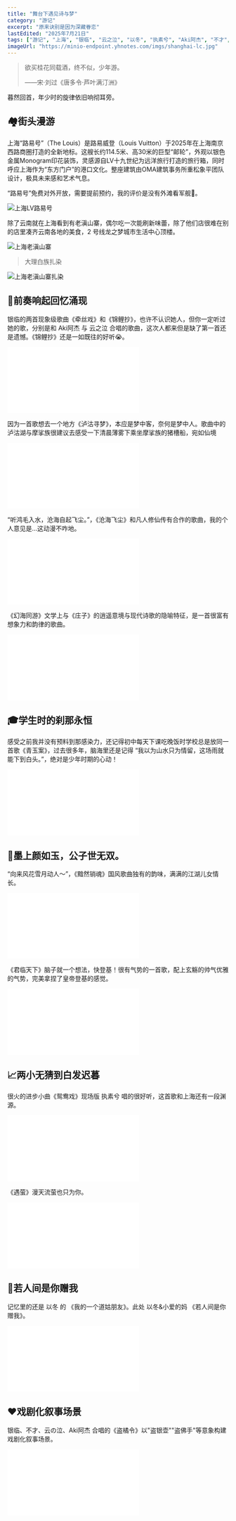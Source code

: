 ```yaml
---
title: "舞台下遇见诗与梦"
category: "游记"
excerpt: "原来诀别是因为深藏眷恋"
lastEdited: "2025年7月21日"
tags: ["游记", "上海", "银临", "云之泣", "以冬", "执素兮", "Aki阿杰", "不才", "小爱的妈", "良辰"]
imageUrl: "https://minio-endpoint.yhnotes.com/imgs/shanghai-lc.jpg"
---
```


> 欲买桂花同载酒，终不似，少年游。
>
> ——宋·刘过《唐多令·芦叶满汀洲》

暮然回首，年少时的旋律依旧响彻耳旁。

## 🏘️街头漫游

上海“路易号”（The Louis）是路易威登（Louis Vuitton）于2025年在上海南京西路商圈打造的全新地标。这艘长约114.5米、高30米的巨型“邮轮”，外观以银色金属Monogram印花装饰，灵感源自LV十九世纪为远洋旅行打造的旅行箱，同时呼应上海作为“东方门户”的港口文化。整座建筑由OMA建筑事务所重松象平团队设计，极具未来感和艺术气息。

“路易号”免费对外开放，需要提前预约，我的评价是没有外滩看军舰👖。

![上海LV路易号](https://minio-endpoint.yhnotes.com/imgs/shanghai-lv-lyh.jpg)

除了云南就在上海看到有老滇山寨，偶尔吃一次能刷新味蕾，除了他们店很难在别的店里凑齐云南各地的美食，2 号线龙之梦城市生活中心顶楼。

![上海老滇山寨](https://minio-endpoint.yhnotes.com/imgs/shanghai-ldsz.jpg)

> 大理白族扎染

![上海老滇山寨扎染](https://minio-endpoint.yhnotes.com/imgs/shanghai-ldsz-zr.jpg)

## 🎏前奏响起回忆涌现

银临的两首现象级歌曲《牵丝戏》和《锦鲤抄》，也许不认识她人，但你一定听过她的歌，分别是和 Aki阿杰 与 云之泣 合唱的歌曲，这次人都来但是缺了第一首还是遗憾。《锦鲤抄》还是一如既往的好听😭。

<iframe src="//player.bilibili.com/player.html?isOutside=true&aid=114884201221539&bvid=BV1B2g8zfEym&cid=31163351109&p=1&autoplay=0" scrolling="no" border="0" frameborder="no" framespacing="0" allowfullscreen="true"></iframe>

因为一首歌想去一个地方《泸沽寻梦》，本应是梦中客，奈何是梦中人。歌曲中的泸沽湖与摩挲族很建议去感受一下清晨薄雾下乘坐摩挲族的猪槽船，宛如仙境

<iframe src="//player.bilibili.com/player.html?isOutside=true&aid=114884251552399&bvid=BV1BUg8ztEWv&cid=31163548985&p=1&autoplay=0" scrolling="no" border="0" frameborder="no" framespacing="0" allowfullscreen="true"></iframe>

“听鸿毛入水，沧海自起飞尘。”，《沧海飞尘》和凡人修仙传有合作的歌曲，我的个人意见是...这动漫不咋地。

<iframe src="//player.bilibili.com/player.html?isOutside=true&aid=114884251487258&bvid=BV17Ug8ztE8A&cid=31163485632&p=1&autoplay=0" scrolling="no" border="0" frameborder="no" framespacing="0" allowfullscreen="true"></iframe>

《幻海同游》文学上与《庄子》的逍遥意境与现代诗歌的隐喻特征，是一首很富有想象力和韵律的歌曲。

<iframe src="//player.bilibili.com/player.html?isOutside=true&aid=114884234709644&bvid=BV17Sg8zoEGA&cid=31163483122&p=1&autoplay=0" scrolling="no" border="0" frameborder="no" framespacing="0" allowfullscreen="true"></iframe>

## 🎓学生时的刹那永恒

感受之前我并没有预料到那感染力，还记得初中每天下课吃晚饭时学校总是放同一首歌《青玉案》，过去很多年，脑海里还是记得 “我以为山水只为情留，这场雨就能下到白头。”，绝对是少年时期的心动！

<iframe src="//player.bilibili.com/player.html?isOutside=true&aid=114884268264514&bvid=BV1Hrg8zAEPB&cid=31163551263&p=1&autoplay=0" scrolling="no" border="0" frameborder="no" framespacing="0" allowfullscreen="true"></iframe>

## 🤏墨上颜如玉，公子世无双。

“向来风花雪月动人～”，《黯然销魂》国风歌曲独有的韵味，满满的江湖儿女情长。

<iframe src="//player.bilibili.com/player.html?isOutside=true&aid=114885711169717&bvid=BV1dLgazZEEQ&cid=31170234309&p=1&autoplay=0" scrolling="no" border="0" frameborder="no" framespacing="0" allowfullscreen="true"></iframe>

《君临天下》脑子就一个想法，快登基！很有气势的一首歌，配上玄觞的帅气优雅的气势，完美拿捏了皇帝登基的感觉。

<iframe src="//player.bilibili.com/player.html?isOutside=true&aid=114885727947303&bvid=BV1o5gazbEVm&cid=31170364099&p=1&autoplay=0" scrolling="no" border="0" frameborder="no" framespacing="0" allowfullscreen="true"></iframe>

## 📈两小无猜到白发迟暮

很火的进步小曲《鸳鸯戏》现场版 执素兮 唱的很好听，这首歌和上海还有一段渊源。

<iframe src="//player.bilibili.com/player.html?isOutside=true&aid=114885744659919&bvid=BV1zTgazPE9P&cid=31170494971&p=1&autoplay=0" scrolling="no" border="0" frameborder="no" framespacing="0" allowfullscreen="true"></iframe>

《遇萤》漫天流萤也只为你。

<iframe src="//player.bilibili.com/player.html?isOutside=true&aid=114885761435739&bvid=BV16NgazvEQS&cid=31170497752&p=1&autoplay=0" scrolling="no" border="0" frameborder="no" framespacing="0" allowfullscreen="true"></iframe>

## 🎊若人间是你赠我

记忆里的还是 以冬 的 《我的一个道姑朋友》。此处 以冬&小爱的妈 《若人间是你赠我》。

<iframe src="//player.bilibili.com/player.html?isOutside=true&aid=114885761435117&bvid=BV1rNgazvEVq&cid=31170562454&p=1&autoplay=0" scrolling="no" border="0" frameborder="no" framespacing="0" allowfullscreen="true"></iframe>

## ❤️戏剧化叙事场景

银临、不才、云の泣、Aki阿杰 合唱的《盗橘令》以"盗银壶""盗佛手"等意象构建戏剧化叙事场景。

<iframe src="//player.bilibili.com/player.html?isOutside=true&aid=114884184509927&bvid=BV1CJghzTETd&cid=31163285561&p=1&autoplay=0" scrolling="no" border="0" frameborder="no" framespacing="0" allowfullscreen="true"></iframe>
